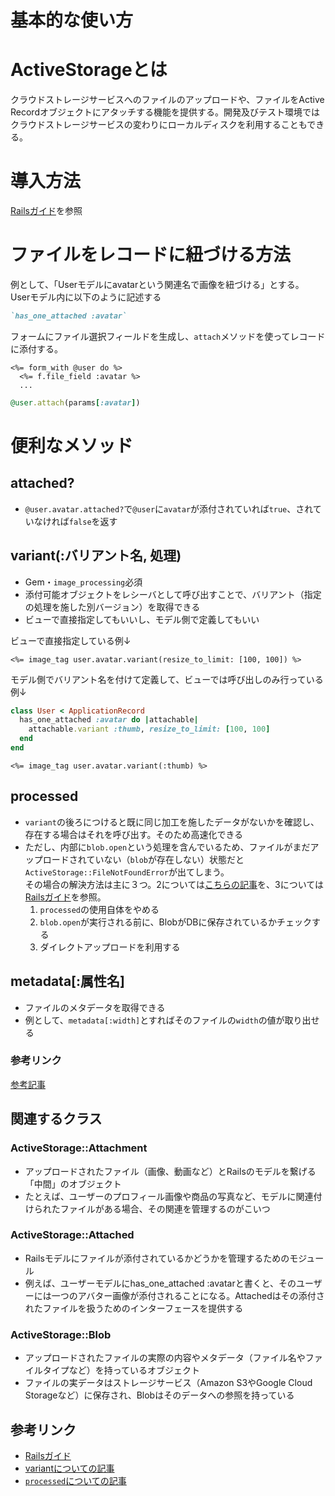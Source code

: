 # 基本的な使い方

# ActiveStorageとは
クラウドストレージサービスへのファイルのアップロードや、ファイルをActive Recordオブジェクトにアタッチする機能を提供する。開発及びテスト環境ではクラウドストレージサービスの変わりにローカルディスクを利用することもできる。

# 導入方法
[Railsガイド](https://railsguides.jp/active_storage_overview.html)を参照

# ファイルをレコードに紐づける方法
例として、「Userモデルにavatarという関連名で画像を紐づける」とする。
Userモデル内に以下のように記述する
```rb
`has_one_attached :avatar`
```

フォームにファイル選択フィールドを生成し、`attach`メソッドを使ってレコードに添付する。
```erb
<%= form_with @user do %>
  <%= f.file_field :avatar %>
  ...
```
```rb
@user.attach(params[:avatar])
```

# 便利なメソッド
## attached?
- `@user.avatar.attached?`で`@user`に`avatar`が添付されていれば`true`、されていなければ`false`を返す

## variant(:バリアント名, 処理)
- Gem・`image_processing`必須
- 添付可能オブジェクトをレシーバとして呼び出すことで、バリアント（指定の処理を施した別バージョン）を取得できる
- ビューで直接指定してもいいし、モデル側で定義してもいい

ビューで直接指定している例↓
```erb
<%= image_tag user.avatar.variant(resize_to_limit: [100, 100]) %>
```

モデル側でバリアント名を付けて定義して、ビューでは呼び出しのみ行っている例↓
```rb
class User < ApplicationRecord
  has_one_attached :avatar do |attachable|
    attachable.variant :thumb, resize_to_limit: [100, 100]
  end
end
```
```erb
<%= image_tag user.avatar.variant(:thumb) %>
```

## processed
- `variant`の後ろにつけると既に同じ加工を施したデータがないかを確認し、存在する場合はそれを呼び出す。そのため高速化できる
- ただし、内部に`blob.open`という処理を含んでいるため、ファイルがまだアップロードされていない（`blob`が存在しない）状態だと`ActiveStorage::FileNotFoundError`が出てしまう。  
  その場合の解決方法は主に３つ。2については[こちらの記事](https://zenn.dev/meimei_kr/articles/50138b90cbdde8#%E3%82%A8%E3%83%A9%E3%83%BC%E3%82%92%E8%A7%A3%E6%B6%88%E3%81%99%E3%82%8B%E3%81%AB%E3%81%AF%EF%BC%9F)を、3については[Railsガイド](https://railsguides.jp/active_storage_overview.html#%E3%83%80%E3%82%A4%E3%83%AC%E3%82%AF%E3%83%88%E3%82%A2%E3%83%83%E3%83%97%E3%83%AD%E3%83%BC%E3%83%89)を参照。
    1. `processed`の使用自体をやめる
    2. `blob.open`が実行される前に、BlobがDBに保存されているかチェックする
    3. ダイレクトアップロードを利用する

## metadata[:属性名]
- ファイルのメタデータを取得できる
- 例として、`metadata[:width]`とすればそのファイルの`width`の値が取り出せる
### 参考リンク
[参考記事](https://qiita.com/ma2yama/items/b1f138cf92d4fc6a7635)

## 関連するクラス
### ActiveStorage::Attachment
 - アップロードされたファイル（画像、動画など）とRailsのモデルを繋げる「中間」のオブジェクト
 - たとえば、ユーザーのプロフィール画像や商品の写真など、モデルに関連付けられたファイルがある場合、その関連を管理するのがこいつ
### ActiveStorage::Attached
- Railsモデルにファイルが添付されているかどうかを管理するためのモジュール
- 例えば、ユーザーモデルにhas_one_attached :avatarと書くと、そのユーザーには一つのアバター画像が添付されることになる。Attachedはその添付されたファイルを扱うためのインターフェースを提供する
### ActiveStorage::Blob
- アップロードされたファイルの実際の内容やメタデータ（ファイル名やファイルタイプなど）を持っているオブジェクト
- ファイルの実データはストレージサービス（Amazon S3やGoogle Cloud Storageなど）に保存され、Blobはそのデータへの参照を持っている


## 参考リンク
- [Railsガイド](https://railsguides.jp/active_storage_overview.html)
- [variantについての記事](https://prograshi.com/framework/rails/active-storage_variant/)
- [`processed`についての記事](https://zenn.dev/meimei_kr/articles/50138b90cbdde8)